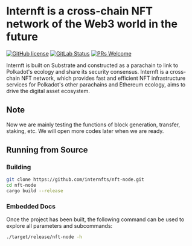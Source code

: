 # Internft is a cross-chain NFT network of the Web3 world in the future

[![GitHub license](https://img.shields.io/badge/license-GPL3%2FApache2-blue)](LICENSE) [![GitLab Status](https://gitlab.parity.io/parity/substrate/badges/master/pipeline.svg)](https://gitlab.parity.io/parity/substrate/pipelines) [![PRs Welcome](https://img.shields.io/badge/PRs-welcome-brightgreen.svg)](docs/CONTRIBUTING.adoc)

Internft is built on Substrate and constructed as a parachain to link to Polkadot's ecology and share its security consensus. Internft is a cross-chain NFT network, which provides fast and efficient NFT infrastructure services for Polkadot's other parachains and Ethereum ecology, aims to drive the digital asset ecosystem.

## Note

Now we are mainly testing the functions of block generation, transfer, staking, etc. We will open more codes later when we are ready.

## Running from Source

### Building
```bash
git clone https://github.com/internfts/nft-node.git
cd nft-node
cargo build --release
```

### Embedded Docs

Once the project has been built, the following command can be used to explore all parameters and subcommands:

```sh
./target/release/nft-node -h
```

